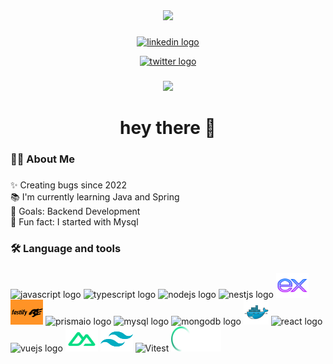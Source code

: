 <div align="center">
  <img height="150" src="https://camo.githubusercontent.com/62da68eb62b1e5f175f7d1f0191dd89a653d7908feb22d37d4a0ab07365d6791/68747470733a2f2f6d656469612e67697068792e636f6d2f6d656469612f4d3967624264396e6244724f5475314d71782f67697068792e676966"  />
</div>

###

<div align="center" >
  <a href="https://www.linkedin.com/in/mferreiradb/"><img src="https://img.shields.io/static/v1?message=LinkedIn&logo=linkedin&label=&color=0077B5&logoColor=white&labelColor=&style=for-the-badge" height="25" alt="linkedin logo"  /></a>
  
  <a href="https://twitter.com/eivey_namoral"><img src="https://img.shields.io/static/v1?message=Twitter&logo=twitter&label=&color=1DA1F2&logoColor=white&labelColor=&style=for-the-badge" height="25" alt="twitter logo"  /></a>
</div>

###

<div align="center">
  <img src="https://visitor-badge.laobi.icu/badge?page_id=mferreiradb.mferreiradb&"  />
</div>

###

<h1 align="center">hey there 👋</h1>

###

<h3 align="left">👩‍💻  About Me</h3>

###

<p align="left">✨ Creating bugs since 2022<br>📚 I'm currently learning Java and Spring<br>🎯 Goals: Backend Development<br>🎲 Fun fact: I started with Mysql</p>

###

<h3 align="left">🛠 Language and tools</h3>

###

<div align="left">
  <img src="https://cdn.jsdelivr.net/gh/devicons/devicon/icons/javascript/javascript-original.svg" height="40" width="52" title="Javascript" alt="javascript logo"  />
  <img src="https://cdn.jsdelivr.net/gh/devicons/devicon/icons/typescript/typescript-original.svg" height="40" width="52" title="Typescript" alt="typescript logo"  />
  <img src="https://cdn.jsdelivr.net/gh/devicons/devicon/icons/nodejs/nodejs-original.svg" height="40" width="52" title="NodeJs" alt="nodejs logo"  />
  <img src="https://cdn.jsdelivr.net/gh/devicons/devicon/icons/nestjs/nestjs-plain.svg" height="40" width="52" title="NestJs" alt="nestjs logo"  />
  <img src="./assets/icons8-express-js.svg" height="40" width="52" title="Express" alt="express logo"  />
  <img src="./assets/fastify.png" height="40" width="52" title="Fastify" alt="fastify logo"  />
  <img src="https://raw.githubusercontent.com/prisma/presskit/main/Assets/Prisma-IndigoSymbol.svg" height="40" width="52" title="Prisma ORM" alt="prismaio logo" />
  <img src="https://cdn.jsdelivr.net/gh/devicons/devicon/icons/mysql/mysql-original.svg" height="40" width="52" title="Mysql" alt="mysql logo"  />
  <img src="https://cdn.jsdelivr.net/gh/devicons/devicon/icons/mongodb/mongodb-original.svg" height="40" width="52" title="MongoDB" alt="mongodb logo"  />
  <img height="40" alt="docker" width="40" src="https://raw.githubusercontent.com/devicons/devicon/master/icons/docker/docker-original.svg" title="Docker" alt="docker logo">
  <img src="https://cdn.jsdelivr.net/gh/devicons/devicon/icons/react/react-original.svg" height="40" width="52" title="React" alt="react logo"  />
  <img src="https://cdn.jsdelivr.net/gh/devicons/devicon/icons/vuejs/vuejs-original.svg" height="40" width="52" title="VueJs" alt="vuejs logo"  />
  <img src="./assets/nuxt-icon.svg" height="40" width="52" title="NuxtJs" alt="nuxt logo"  />
  <img src="./assets/icons8-tailwind-css.svg" height="40" width="52" title="Tailwind CSS" alt="tailwindcss logo"  />
  <img height="40" alt="Vitest" width="40" src="https://user-images.githubusercontent.com/11247099/145112184-a9ff6727-661c-439d-9ada-963124a281f7.png" title="Vitest" alt="vitest logo">
  <img height="40" alt="cypress" width="80" src="https://github.com/cypress-io/cypress/blob/develop/assets/cypress-logo-dark.png" title="Cypress" alt="cypress logo">
</div>

###

<!--
<h3 align="left">🔥   My Stats :</h3>

###

<div align="center">
  <img src="https://streak-stats.demolab.com?user=mferreiradb&locale=en&mode=daily&theme=dark&hide_border=false&border_radius=5&order=3" height="220" alt="streak graph"  />
</div>

###
-->
